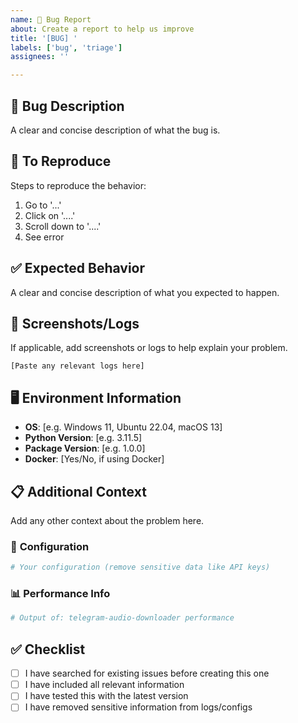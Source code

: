 ```yaml
---
name: 🐛 Bug Report
about: Create a report to help us improve
title: '[BUG] '
labels: ['bug', 'triage']
assignees: ''

---
```


## 🐛 **Bug Description**
A clear and concise description of what the bug is.

## 🔄 **To Reproduce**
Steps to reproduce the behavior:
1. Go to '...'
2. Click on '....'
3. Scroll down to '....'
4. See error

## ✅ **Expected Behavior**
A clear and concise description of what you expected to happen.

## 📸 **Screenshots/Logs**
If applicable, add screenshots or logs to help explain your problem.

```
[Paste any relevant logs here]
```

## 🖥️ **Environment Information**
- **OS**: [e.g. Windows 11, Ubuntu 22.04, macOS 13]
- **Python Version**: [e.g. 3.11.5]
- **Package Version**: [e.g. 1.0.0]
- **Docker**: [Yes/No, if using Docker]

## 📋 **Additional Context**
Add any other context about the problem here.

### 🔧 **Configuration**
```yaml
# Your configuration (remove sensitive data like API keys)
```

### 📊 **Performance Info**
```bash
# Output of: telegram-audio-downloader performance
```

## ✅ **Checklist**
- [ ] I have searched for existing issues before creating this one
- [ ] I have included all relevant information
- [ ] I have tested this with the latest version
- [ ] I have removed sensitive information from logs/configs